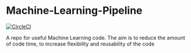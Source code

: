 # Machine-Learning-Pipeline
[![CircleCI](https://circleci.com/gh/dttung2905/Machine-Learning-Pipeline/tree/master.svg?style=svg)](https://circleci.com/gh/dttung2905/Machine-Learning-Pipeline/tree/master)

A repo for useful Machine Learning code. The aim is to reduce the amount of code time, to increase flexibility and reusability of the code 
